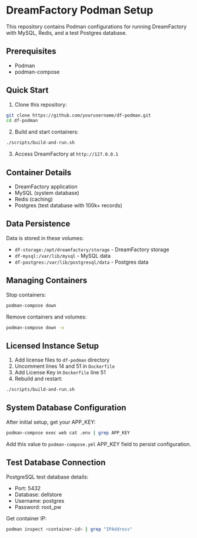 # DreamFactory Podman Setup

This repository contains Podman configurations for running DreamFactory with MySQL, Redis, and a test Postgres database.

## Prerequisites

- Podman
- podman-compose

## Quick Start

1. Clone this repository:
```bash
git clone https://github.com/yourusername/df-podman.git
cd df-podman
```

2. Build and start containers:
```bash
./scripts/build-and-run.sh
```

3. Access DreamFactory at `http://127.0.0.1`

## Container Details

- DreamFactory application
- MySQL (system database)
- Redis (caching)
- Postgres (test database with 100k+ records)

## Data Persistence

Data is stored in these volumes:
- `df-storage:/opt/dreamfactory/storage` - DreamFactory storage
- `df-mysql:/var/lib/mysql` - MySQL data
- `df-postgres:/var/lib/postgresql/data` - Postgres data

## Managing Containers

Stop containers:
```bash
podman-compose down
```

Remove containers and volumes:
```bash
podman-compose down -v
```

## Licensed Instance Setup

1. Add license files to `df-podman` directory
2. Uncomment lines 14 and 51 in `Dockerfile`
3. Add License Key in `Dockerfile` line 51
4. Rebuild and restart:
```bash
./scripts/build-and-run.sh
```

## System Database Configuration

After initial setup, get your APP_KEY:
```bash
podman-compose exec web cat .env | grep APP_KEY
```

Add this value to `podman-compose.yml` APP_KEY field to persist configuration.

## Test Database Connection

PostgreSQL test database details:
- Port: 5432
- Database: dellstore
- Username: postgres
- Password: root_pw

Get container IP:
```bash
podman inspect <container-id> | grep "IPAddress"
```